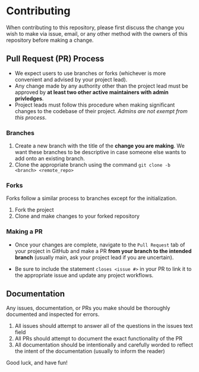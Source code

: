 # Contributing
When contributing to this repository, please first discuss the change you wish to make via issue, email, 
or any other method with the owners of this repository before making a change.

## Pull Request (PR) Process
- We expect users to use branches or forks (whichever is more convenient and advised by your project lead). 
- Any change made by any authority other than the project lead must be approved by **at least two other active
maintainers with admin privledges**. 
- Project leads must follow this procedure when making significant changes 
to the codebase of their project. *Admins are not exempt from this process*.

### Branches
1. Create a new branch with the title of the **change you are making**. We want these branches to be descriptive in case
someone else wants to add onto an existing branch.
2. Clone the appropriate branch using the command `git clone -b <branch> <remote_repo>`

### Forks
Forks follow a similar process to branches except for the initialization.
1. Fork the project
2. Clone and make changes to your forked repository

### Making a PR
- Once your changes are complete, navigate to the `Pull Request` tab of your project in GitHub and make a PR
**from your branch to the intended branch** (usually main, ask your project lead if you are uncertain). 

- Be sure to include the statement `closes <issue #>` in your PR to link it to the appropriate issue
and update any project workflows.

## Documentation
Any issues, documentation, or PRs you make should be thoroughly documented and 
inspected for errors. 
1. All issues should attempt to answer all of the questions in the issues text field
2. All PRs should attempt to document the exact functionality of the PR
3. All documentation should be intentionally and carefully worded to reflect 
the intent of the documentation (usually to inform the reader)

Good luck, and have fun!

